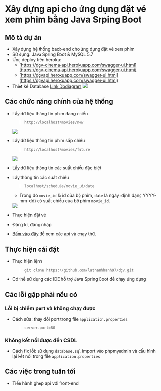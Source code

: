 # Xây dựng api cho ứng dụng đặt vé xem phim bằng Java Srping Boot
## Mô tả dự án
- Xây dựng hệ thống back-end cho ứng dụng đặt vé xem phim
- Sử dụng: Java Spring Boot & MySQL 5.7
- Ứng deploy trên heroku: 
    - [https://dgv-cinema-api.herokuapp.com/swagger-ui.html](https://dgv-cinema-api.herokuapp.com/swagger-ui.html)
    - [https://dgvapi.herokuapp.com/swagger-ui.html](https://dgvapi.herokuapp.com/swagger-ui.html)
- Thiết kế Database 
    [Link Dbdiagram](https://dbdiagram.io/d/5de9c01cedf08a25543ec5c0)
    <img src="https://i.imgur.com/ScziiJD.png">

## Các chức năng chính của hệ thống
- Lấy dữ liệu thông tin phim đang chiếu
    > `http://localhost/movies/now` 
    <img src="https://i.imgur.com/tHBnbOz.jpg">
- Lấy dữ liệu thông tin phim sắp chiếu
    > `http://localhost/movies/future` 
    <img src="https://i.imgur.com/uwcUX9M.jpg">
- Lấy dữ liệu thông tin các suất chiếu đặc biệt
- Lấy thông tin các suất chiếu
    > `localhost/schedule/movie_id/date`
                        
   - Trong đó `movie_id` là id của bộ phim, `date` là ngày (định dạng YYYY-mm-dd) có suất chiếu của bộ phim `movie_id`. 
  
  <img src="https://i.imgur.com/hAx2KkZ.jpg">
- Thực hiện đặt vé
- Đăng kí, đăng nhập 
- [Bấm vào đây](https://dgv-cinema-api.herokuapp.com/swagger-ui.html) để xem các api và chạy thử.
## Thực hiện cái đặt
- Thực hiện lệnh 
    > `git clone https://github.com/lathanhhanh97/dgv.git`
- Có thể sử dụng các IDE hỗ trợ Java Spring Boot để chạy ứng dụng
## Các lỗi gặp phải nếu có
### Lỗi bị chiếm port và không chạy được
- Cách sửa: thay đổi port trong file `application.properties`
    >`server.port=80`
### Không kết nối được đến CSDL
- Cách fix lỗi: sử dụng `database.sql` import vào phpmyadmin và cấu hình lại kết nối trong file `application.properties`
## Các việc trong tuần tới
- Tiến hành ghép api với front-end